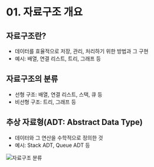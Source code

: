 # 01. 자료구조 개요

## 자료구조란?
- 데이터를 효율적으로 저장, 관리, 처리하기 위한 방법과 그 구현
- 예시: 배열, 연결 리스트, 트리, 그래프 등

## 자료구조의 분류
- 선형 구조: 배열, 연결 리스트, 스택, 큐 등
- 비선형 구조: 트리, 그래프 등

## 추상 자료형(ADT: Abstract Data Type)
- 데이터와 그 연산을 수학적으로 정의한 것
- 예시: Stack ADT, Queue ADT 등

![자료구조 분류](https://upload.wikimedia.org/wikipedia/commons/thumb/5/5a/Data_Structures.svg/600px-Data_Structures.svg.png) 